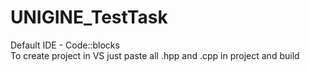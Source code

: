 # UNIGINE_TestTask
Default IDE - Code::blocks  
To create project in VS just paste all .hpp and .cpp in project and build
